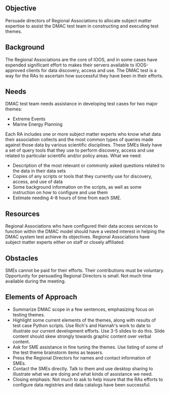 ## Objective  
Persuade directors of Regional Associations to allocate subject matter expertise to assist the DMAC test team in constructing and executing test themes.

## Background
The Regional Associations are the core of IOOS, and in some cases have expended significant effort to makes their servers available to IOOS-approved clients for data discovery, access and use.  The DMAC test is a way for the RAs to ascertain how successful they have been in their efforts.  

## Needs
DMAC test team needs assistance in developing test cases for two major themes:
* Extreme Events
* Marine Energy Planning


Each RA includes one or more subject matter experts who know what data their association collects and the most common types of queries made against those data by various scientific disciplines.  These SMEs likely have a set of query tools that they use to perform discovery, access and use related to particular scientific and/or policy areas.  What we need:

* Description of the most relevant or commonly asked questions related to the data in their data sets
* Copies of any scripts or tools that they currently use for discovery, access, and use of data
* Some background information on the scripts, as well as some instruction on how to configure and use them
* Estimate needing 4-8 hours of time from each SME.


## Resources
Regional Associations who have configured their data access services to function within the DMAC model should have a vested interest in helping the DMAC system test achieve its objectives.  Regional Associations have subject matter experts either on staff or closely affiliated. 

## Obstacles
SMEs cannot be paid for their efforts.  Their contributions must be voluntary.
Opportunity for persuading Regional Directors is small.  Not much time available during the meeting.

## Elements of Approach
* Summarize DMAC scope in a few sentences, emphasizing focus on testing themes.
* Highlight some current elements of the themes, along with results of test case Python scripts.  Use Rich's and Hannah's work to date to illustrate our current development efforts. Use 3-5 slides to do this.  Slide content should skew strongly towards graphic content over verbal content.
* Ask for SME assistance in fine tuning the themes.  Use listing of some of the test theme brainstorm items as teasers.
* Press the Regional Directors for names and contact information of SMEs.
* Contact the SMEs directly.  Talk to them and use desktop sharing to illustrate what we are doing and what kinds of assistance we need.
* Closing emphasis:  Not much to ask to help insure that the RAs efforts to configure data registries and data catalogs have been successful.


